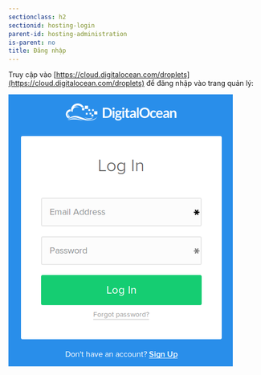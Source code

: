 ```yaml
---
sectionclass: h2
sectionid: hosting-login
parent-id: hosting-administration
is-parent: no
title: Đăng nhập
---
```


Truy cập vào [https://cloud.digitalocean.com/droplets](https://cloud.digitalocean.com/droplets) để đăng nhập vào trang quản lý:

![DO-Login](img/hosting-administration/do-login.png)

